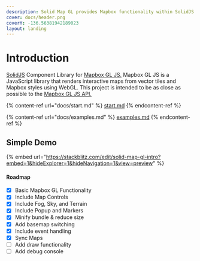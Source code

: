 ```yaml
---
description: Solid Map GL provides Mapbox functionality within SolidJS applications
cover: docs/header.png
coverY: -136.56381942189023
layout: landing
---
```


# Introduction

[SolidJS](https://www.solidjs.com/) Component Library for [Mapbox GL JS.](https://github.com/mapbox/mapbox-gl-js) Mapbox GL JS is a JavaScript library that renders interactive maps from vector tiles and Mapbox styles using WebGL. This project is intended to be as close as possible to the [Mapbox GL JS API.](https://docs.mapbox.com/mapbox-gl-js/api/)

{% content-ref url="docs/start.md" %}
[start.md](docs/start.md)
{% endcontent-ref %}

{% content-ref url="docs/examples.md" %}
[examples.md](docs/examples.md)
{% endcontent-ref %}

## Simple Demo

{% embed url="https://stackblitz.com/edit/solid-map-gl-intro?embed=1&hideExplorer=1&hideNavigation=1&view=preview" %}

#### Roadmap

* [x] Basic Mapbox GL Functionality
* [x] Include Map Controls
* [x] Include Fog, Sky, and Terrain
* [x] Include Popup and Markers
* [x] Minify bundle & reduce size
* [x] Add basemap switching
* [x] Include event handling
* [x] Sync Maps
* [ ] Add draw functionality
* [ ] Add debug console

